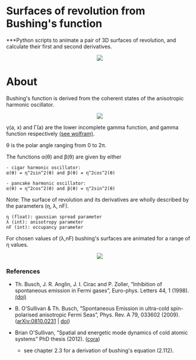 # Surfaces of revolution from Bushing's function

***Python scripts to animate a pair of 3D surfaces of revolution, and calculate their first and second derivatives.

<center>
<img src="https://user-images.githubusercontent.com/62537514/85952592-57d91700-b962-11ea-831d-745cc6264454.png" width="linewidth"/>
</center>


# About

Bushing's function is derived from the coherent
states of the anisotropic harmonic oscillator.

<center>
<img src="https://user-images.githubusercontent.com/62537514/85952459-5f4bf080-b961-11ea-83d7-054e922ebb40.png" width="linewidth"/>
</center>

γ(a, x) and Γ(a) are the lower incomplete gamma function, and gamma function respectively [(see wolfram)](https://mathworld.wolfram.com/IncompleteGammaFunction.html).

θ is the polar angle ranging from 0 to 2π.

The functions α(θ) and β(θ) are given by either 
```
- cigar harmonic oscillator:
α(θ) = η^2sin^2(θ) and β(θ) = η^2cos^2(θ)

- pancake harmonic oscillator:
α(θ) = η^2cos^2(θ) and β(θ) = η^2sin^2(θ)
```
Note: The surface of revolution and its derivatives are wholly described by the parameters (η, λ, nF).

```
η (float): gaussian spread parameter
λ (int): anisotropy parameter
nF (int): occupancy parameter
```

For chosen values of (λ,nF) bushing's surfaces are animated for a range of η values.



<center>
<img src="https://user-images.githubusercontent.com/62537514/85954158-5e20c080-b96d-11ea-8c8f-725fbcb181c5.gif" width="linewidth"/>
</center>


### References

* Th. Busch, J. R. Anglin, J. I. Cirac and P. Zoller, ”Inhibition of spontaneous emission in Fermi gases”, 
Euro-phys. Letters 44, 1 (1998). [(doi)](https://doi.org/10.1209/epl/i1998-00426-2)

* B. O'Sullivan & Th. Busch, ”Spontaneous Emission in ultra-cold spin-polarised anisotropic Fermi Seas”, Phys. Rev. A 79, 033602 (2009). 
([arXiv:0810.0231](https://arxiv.org/abs/0810.0231) | [doi](https://doi.org/10.1103/PhysRevA.79.033602))

* Brian O'Sullivan, ”Spatial and energetic mode dynamics of cold atomic systems” PhD thesis (2012). ([cora](https://cora.ucc.ie/handle/10468/963))
  - see chapter 2.3 for a derivation of bushing's equation (2.112).

